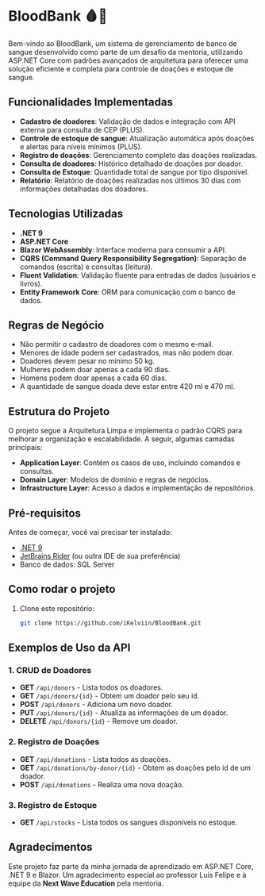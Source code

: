 # BloodBank 🩸💉

Bem-vindo ao BloodBank, um sistema de gerenciamento de banco de sangue desenvolvido como parte de um desafio da mentoria, utilizando ASP.NET Core com padrões avançados de arquitetura para oferecer uma solução eficiente e completa para controle de doações e estoque de sangue.

## Funcionalidades Implementadas

- **Cadastro de doadores**: Validação de dados e integração com API externa para consulta de CEP (PLUS).
- **Controle de estoque de sangue**: Atualização automática após doações e alertas para níveis mínimos (PLUS).
- **Registro de doações**: Gerenciamento completo das doações realizadas.
- **Consulta de doadores**: Histórico detalhado de doações por doador.
- **Consulta de Estoque**: Quantidade total de sangue por tipo disponível.
- **Relatório**: Relatório de doações realizadas nos últimos 30 dias com informações detalhadas dos doadores.

## Tecnologias Utilizadas

- **.NET 9**
- **ASP.NET Core**  
- **Blazor WebAssembly**: Interface moderna para consumir a API.  
- **CQRS (Command Query Responsibility Segregation)**: Separação de comandos (escrita) e consultas (leitura).  
- **Fluent Validation**: Validação fluente para entradas de dados (usuários e livros).  
- **Entity Framework Core**: ORM para comunicação com o banco de dados.  

## Regras de Negócio
- Não permitir o cadastro de doadores com o mesmo e-mail.
- Menores de idade podem ser cadastrados, mas não podem doar.
- Doadores devem pesar no mínimo 50 kg.
- Mulheres podem doar apenas a cada 90 dias.
- Homens podem doar apenas a cada 60 dias.
- A quantidade de sangue doada deve estar entre 420 ml e 470 ml.

## Estrutura do Projeto

O projeto segue a Arquitetura Limpa e implementa o padrão CQRS para melhorar a organização e escalabilidade. A seguir, algumas camadas principais:

- **Application Layer**: Contém os casos de uso, incluindo comandos e consultas.
- **Domain Layer**: Modelos de domínio e regras de negócios.
- **Infrastructure Layer**: Acesso a dados e implementação de repositórios.

## Pré-requisitos

Antes de começar, você vai precisar ter instalado:

- [.NET 9](https://dotnet.microsoft.com/download/dotnet/9.0)
- [JetBrains Rider](https://www.jetbrains.com/rider/) (ou outra IDE de sua preferência)
- Banco de dados: SQL Server


## Como rodar o projeto

1. Clone este repositório:
   ```bash
   git clone https://github.com/iKelviin/BloodBank.git

## Exemplos de Uso da API

### 1. CRUD de Doadores
- **GET** `/api/donors` - Lista todos os doadores.
- **GET** `/api/donors/{id}` - Obtem um doador pelo seu id.
- **POST** `/api/donors` - Adiciona um novo doador.
- **PUT** `/api/donors/{id}` - Atualiza as informações de um doador.
- **DELETE** `/api/donors/{id}` - Remove um doador.

### 2. Registro de Doações
- **GET** `/api/donations` - Lista todos as doações.
- **GET** `/api/donations/by-donor/{id}` - Obtem as doações pelo id de um doador.
- **POST** `/api/donations` - Realiza uma nova doação.

### 3. Registro de Estoque
- **GET** `/api/stocks` - Lista todos os sangues disponíveis no estoque.


## Agradecimentos

Este projeto faz parte da minha jornada de aprendizado em ASP.NET Core, .NET 9 e Blazor. Um agradecimento especial ao professor Luis Felipe e à equipe da **Next Wave Education** pela mentoria.
